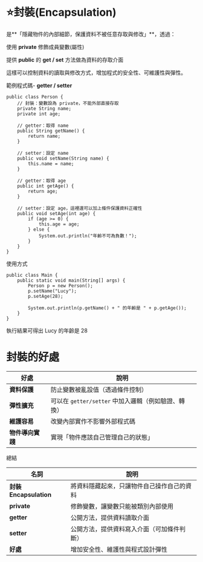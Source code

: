 # ⭐封裝(Encapsulation)

是**「隱藏物件的內部細節，保護資料不被任意存取與修改」**，透過：

使用 **private** 修飾成員變數(屬性)

提供 **public** 的 **get / set** 方法做為資料的存取介面

這樣可以控制資料的讀取與修改方式，增加程式的安全性、可維護性與彈性。

範例程式碼- **getter / setter**
```
public class Person {
    // 封裝：變數設為 private，不能外部直接存取
    private String name;
    private int age;

    // getter：取得 name
    public String getName() {
        return name;
    }

    // setter：設定 name
    public void setName(String name) {
        this.name = name;
    }

    // getter：取得 age
    public int getAge() {
        return age;
    }

    // setter：設定 age，這裡還可以加上條件保護資料正確性
    public void setAge(int age) {
        if (age >= 0) {
            this.age = age;
        } else {
            System.out.println("年齡不可為負數！");
        }
    }
}
```
使用方式
```
public class Main {
    public static void main(String[] args) {
        Person p = new Person();
        p.setName("Lucy");
        p.setAge(28);

        System.out.println(p.getName() + " 的年齡是 " + p.getAge());
    }
}
```
執行結果可得出 Lucy 的年齡是 28

# 封裝的好處

| 好處       | 說明                                 |
| -------- | ---------------------------------- |
| **資料保護**   | 防止變數被亂設值（透過條件控制）                   |
| **彈性擴充**   | 可以在 `getter/setter` 中加入邏輯（例如驗證、轉換） |
| **維護容易**   | 改變內部實作不影響外部程式碼                     |
| **物件導向實踐** | 實現「物件應該自己管理自己的狀態」                  |

總結

| 名詞       | 說明                                                                 |
|------------|----------------------------------------------------------------------|
| **封裝 Encapsulation**  | 將資料隱藏起來，只讓物件自己操作自己的資料                        |
| **private**    | 修飾變數，讓變數只能被類別內部使用                                 |
| **getter**     | 公開方法，提供資料讀取介面                                          |
| **setter**     | 公開方法，提供資料寫入介面（可加條件判斷）                          |
| **好處**       | 增加安全性、維護性與程式設計彈性                                    |


